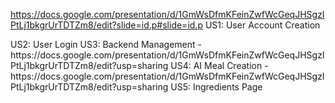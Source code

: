 https://docs.google.com/presentation/d/1GmWsDfmKFeinZwfWcGeqJHSgzIPtLj1bkgrUrTDTZm8/edit?slide=id.p#slide=id.p US1: User Account Creation
<link to template slide> US2: User Login
US3: Backend Management - https://docs.google.com/presentation/d/1GmWsDfmKFeinZwfWcGeqJHSgzIPtLj1bkgrUrTDTZm8/edit?usp=sharing
US4: AI Meal Creation - https://docs.google.com/presentation/d/1GmWsDfmKFeinZwfWcGeqJHSgzIPtLj1bkgrUrTDTZm8/edit?usp=sharing
<link to template slide> US5: Ingredients Page

